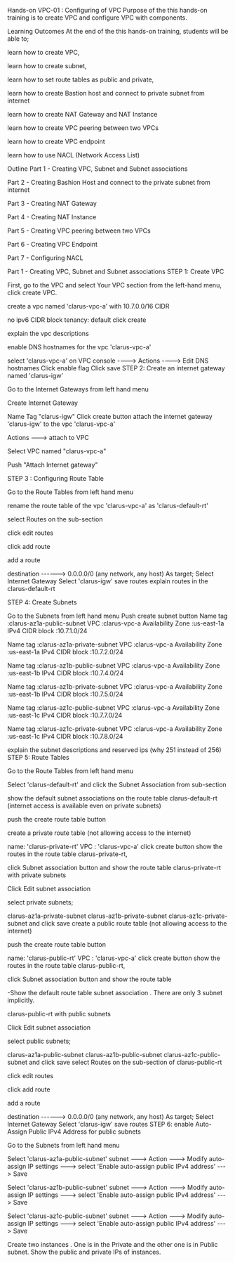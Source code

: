 Hands-on VPC-01 : Configuring of VPC
Purpose of the this hands-on training is to create VPC and configure VPC with components.

Learning Outcomes
At the end of the this hands-on training, students will be able to;

learn how to create VPC,

learn how to create subnet,

learn how to set route tables as public and private,

learn how to create Bastion host and connect to private subnet from internet

learn how to create NAT Gateway and NAT Instance

learn how to create VPC peering between two VPCs

learn how to create VPC endpoint

learn how to use NACL (Network Access List)

Outline
Part 1 - Creating VPC, Subnet and Subnet associations

Part 2 - Creating Bashion Host and connect to the private subnet from internet

Part 3 - Creating NAT Gateway

Part 4 - Creating NAT Instance

Part 5 - Creating VPC peering between two VPCs

Part 6 - Creating VPC Endpoint

Part 7 - Configuring NACL

Part 1 - Creating VPC, Subnet and Subnet associations
STEP 1: Create VPC

First, go to the VPC and select Your VPC section from the left-hand menu, click create VPC.

create a vpc named 'clarus-vpc-a' with 10.7.0.0/16 CIDR

no ipv6 CIDR block
tenancy: default
click create

explain the vpc descriptions

enable DNS hostnames for the vpc 'clarus-vpc-a'

select 'clarus-vpc-a' on VPC console ----> Actions ----> Edit DNS hostnames
Click enable flag
Click save
STEP 2: Create an internet gateway named 'clarus-igw'

Go to the Internet Gateways from left hand menu

Create Internet Gateway

Name Tag "clarus-igw"
Click create button
attach the internet gateway 'clarus-igw' to the vpc 'clarus-vpc-a'

Actions ---> attach to VPC

Select VPC named "clarus-vpc-a"

Push "Attach Internet gateway"

STEP 3 : Configuring Route Table

Go to the Route Tables from left hand menu

rename the route table of the vpc 'clarus-vpc-a' as 'clarus-default-rt'

select Routes on the sub-section

click edit routes

click add route

add a route

destination ------> 0.0.0.0/0 (any network, any host)
As target;
Select Internet Gateway
Select 'clarus-igw'
save routes
explain routes in the clarus-default-rt

STEP 4: Create Subnets

Go to the Subnets from left hand menu
Push create subnet button
Name tag :clarus-az1a-public-subnet VPC :clarus-vpc-a Availability Zone :us-east-1a IPv4 CIDR block :10.7.1.0/24

Name tag :clarus-az1a-private-subnet VPC :clarus-vpc-a Availability Zone :us-east-1a IPv4 CIDR block :10.7.2.0/24

Name tag :clarus-az1b-public-subnet VPC :clarus-vpc-a Availability Zone :us-east-1b IPv4 CIDR block :10.7.4.0/24

Name tag :clarus-az1b-private-subnet VPC :clarus-vpc-a Availability Zone :us-east-1b IPv4 CIDR block :10.7.5.0/24

Name tag :clarus-az1c-public-subnet VPC :clarus-vpc-a Availability Zone :us-east-1c IPv4 CIDR block :10.7.7.0/24

Name tag :clarus-az1c-private-subnet VPC :clarus-vpc-a Availability Zone :us-east-1c IPv4 CIDR block :10.7.8.0/24

explain the subnet descriptions and reserved ips (why 251 instead of 256)
STEP 5: Route Tables

Go to the Route Tables from left hand menu

Select 'clarus-default-rt' and click the Subnet Association from sub-section

show the default subnet associations on the route table clarus-default-rt (internet access is available even on private subnets)

push the create route table button

create a private route table (not allowing access to the internet)

name: 'clarus-private-rt'
VPC : 'clarus-vpc-a'
click create button
show the routes in the route table clarus-private-rt,

click Subnet association button and show the route table clarus-private-rt with private subnets

Click Edit subnet association

select private subnets;

clarus-az1a-private-subnet
clarus-az1b-private-subnet
clarus-az1c-private-subnet
and click save
create a public route table (not allowing access to the internet)

push the create route table button

name: 'clarus-public-rt'
VPC : 'clarus-vpc-a'
click create button
show the routes in the route table clarus-public-rt,

click Subnet association button and show the route table

-Show the default route table subnet association . There are only 3 subnet implicitly.

clarus-public-rt with public subnets

Click Edit subnet association

select public subnets;

clarus-az1a-public-subnet
clarus-az1b-public-subnet
clarus-az1c-public-subnet
and click save
select Routes on the sub-section of clarus-public-rt

click edit routes

click add route

add a route

destination ------> 0.0.0.0/0 (any network, any host)
As target;
Select Internet Gateway
Select 'clarus-igw'
save routes
STEP 6: enable Auto-Assign Public IPv4 Address for public subnets

Go to the Subnets from left hand menu

Select 'clarus-az1a-public-subnet' subnet ---> Action ---> Modify auto-assign IP settings ---> select 'Enable auto-assign public IPv4 address' ---> Save

Select 'clarus-az1b-public-subnet' subnet ---> Action ---> Modify auto-assign IP settings ---> select 'Enable auto-assign public IPv4 address' ---> Save

Select 'clarus-az1c-public-subnet' subnet ---> Action ---> Modify auto-assign IP settings ---> select 'Enable auto-assign public IPv4 address' ---> Save

Create two instances . One is in the Private and the other one is in Public subnet. Show the public and private IPs of instances.